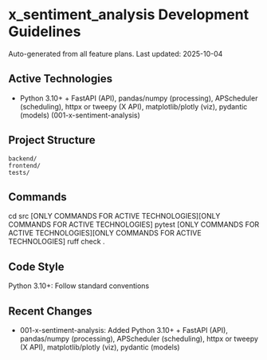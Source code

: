 # x_sentiment_analysis Development Guidelines

Auto-generated from all feature plans. Last updated: 2025-10-04

## Active Technologies
- Python 3.10+ + FastAPI (API), pandas/numpy (processing), APScheduler (scheduling), httpx or tweepy (X API), matplotlib/plotly (viz), pydantic (models) (001-x-sentiment-analysis)

## Project Structure
```
backend/
frontend/
tests/
```

## Commands
cd src [ONLY COMMANDS FOR ACTIVE TECHNOLOGIES][ONLY COMMANDS FOR ACTIVE TECHNOLOGIES] pytest [ONLY COMMANDS FOR ACTIVE TECHNOLOGIES][ONLY COMMANDS FOR ACTIVE TECHNOLOGIES] ruff check .

## Code Style
Python 3.10+: Follow standard conventions

## Recent Changes
- 001-x-sentiment-analysis: Added Python 3.10+ + FastAPI (API), pandas/numpy (processing), APScheduler (scheduling), httpx or tweepy (X API), matplotlib/plotly (viz), pydantic (models)

<!-- MANUAL ADDITIONS START -->
<!-- MANUAL ADDITIONS END -->